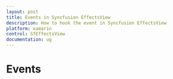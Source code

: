 ```yaml
---
layout: post
title: Events in Syncfusion EffectsView
description: How to hook the event in Syncfusion EffectsView
platform: xamarin
control: SfEffectsView
documentation: ug
---
```


# Events
